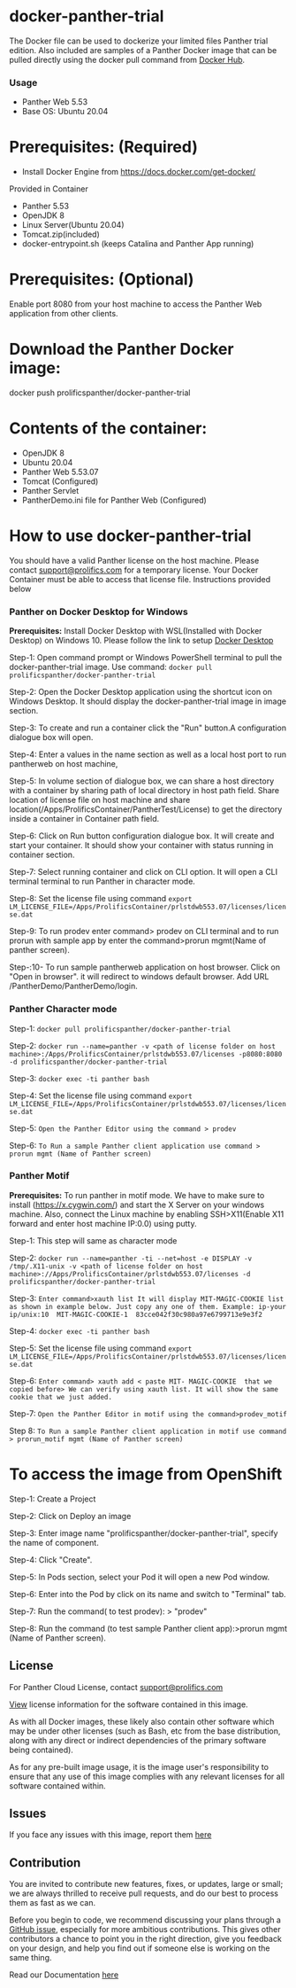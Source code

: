 # docker-panther-trial
The Docker file can be used to dockerize  your limited files Panther trial edition. Also included are samples of a Panther Docker image  that can  be pulled directly using the docker pull command from [Docker Hub](https://hub.docker.com/repository/docker/prolificspanther/docker-panther-trial).

### Usage
* Panther Web 5.53
* Base OS: Ubuntu 20.04

# Prerequisites: (Required)
  * Install Docker Engine from  https://docs.docker.com/get-docker/ 
  
  Provided in Container
  * Panther 5.53
  * OpenJDK 8
  * Linux Server(Ubuntu 20.04)
  * Tomcat.zip(included)
  * docker-entrypoint.sh (keeps Catalina and Panther App running)
  
 # Prerequisites: (Optional)
   Enable port 8080 from your host machine to access the Panther Web application from other clients.
    
 # Download the Panther Docker image:
    
   docker push prolificspanther/docker-panther-trial
  
 # Contents of the container:
 * OpenJDK 8
 * Ubuntu 20.04
 * Panther Web 5.53.07 
 * Tomcat (Configured)
 * Panther Servlet
 * PantherDemo.ini file for Panther Web (Configured)
 
 # How to use docker-panther-trial

You should have a valid Panther license on the host machine. Please contact support@prolifics.com for a temporary license. Your Docker Container must be able to access that license file. Instructions provided below

### Panther on Docker Desktop for Windows

**Prerequisites:** Install Docker Desktop with WSL(Installed with Docker Desktop) on Windows 10. Please follow the link to setup [Docker Desktop](https://docs.docker.com/desktop/windows/install/)

Step-1: Open command prompt or Windows PowerShell terminal to pull the docker-panther-trial image. Use command:
 `docker pull prolificspanther/docker-panther-trial`

Step-2: Open the Docker Desktop application using the shortcut icon on Windows Desktop. It should display the docker-panther-trial image in image section.

Step-3: To create and run a container click the "Run" button.A configuration dialogue box will open.

Step-4:  Enter a values in the name section as well as a local host port to run pantherweb on host machine, 

Step-5: In volume section of dialogue box, we can share a host directory with a container by sharing path of local directory in host path field. Share location of license file on host machine and share location(/Apps/ProlificsContainer/PantherTest/License) to get the directory inside a container in Container path field.

Step-6: Click  on Run button configuration dialogue box. It will create and start your container. It should show your container with status running in container section.

Step-7: Select running  container and click on CLI option. It will open a CLI terminal terminal to run Panther in character mode.

Step-8: Set the license file using command `export LM_LICENSE_FILE=/Apps/ProlificsContainer/prlstdwb553.07/licenses/license.dat`

Step-9: To run prodev enter command> prodev on CLI terminal and to run prorun with sample app by enter the command>prorun mgmt(Name of panther screen).

Step-:10- To run sample pantherweb application on host browser. Click on "Open in browser". it will redirect to windows default browser. Add URL /PantherDemo/PantherDemo/login.

### Panther Character mode

Step-1: `docker pull prolificspanther/docker-panther-trial`

Step-2: `docker run --name=panther -v <path of license folder on host  machine>:/Apps/ProlificsContainer/prlstdwb553.07/licenses -p8080:8080 -d prolificspanther/docker-panther-trial`

Step-3: `docker exec -ti panther bash`

Step-4: Set the license file using command `export LM_LICENSE_FILE=/Apps/ProlificsContainer/prlstdwb553.07/licenses/license.dat`

Step-5: `Open the Panther Editor using the command > prodev`

Step-6: `To Run a sample Panther client application use command > prorun mgmt (Name of Panther screen) `           

### Panther Motif

**Prerequisites:** To run panther in motif mode. We have to make sure to install (https://x.cygwin.com/) and start the X Server on your windows machine. Also, connect the Linux machine by enabling SSH>X11(Enable X11 forward and enter host machine IP:0.0) using putty. 

Step-1: This step will same as  character mode
 
Step-2: `docker run --name=panther -ti --net=host -e DISPLAY -v /tmp/.X11-unix -v <path of license folder on host  machine>://Apps/ProlificsContainer/prlstdwb553.07/licenses -d prolificspanther/docker-panther-trial`

Step-3: `Enter command>xauth list
            It will display MIT-MAGIC-COOKIE list as shown in example below. Just copy any one of them.
            Example: ip-your ip/unix:10  MIT-MAGIC-COOKIE-1  83cce042f30c980a97e6799713e9e3f2`

Step-4: `docker exec -ti panther bash`

Step-5: Set the license file using command `export LM_LICENSE_FILE=/Apps/ProlificsContainer/prlstdwb553.07/licenses/license.dat`

Step-6: `Enter command> xauth add < paste MIT- MAGIC-COOKIE  that we copied before> We can verify using xauth list. It will show the same cookie that we just added.`

Step-7: `Open the Panther Editor in motif using the command>prodev_motif` 

Step 8: `To Run a sample Panther client application in motif use command > prorun_motif mgmt (Name of Panther screen)`  


# To access the image from OpenShift

Step-1: Create a Project

Step-2: Click on Deploy an image

Step-3: Enter image name "prolificspanther/docker-panther-trial", specify the name of component.

Step-4: Click "Create".

Step-5: In Pods section, select your Pod it will open a new Pod window.

Step-6: Enter into the Pod by click on its name and switch to "Terminal" tab.

Step-7: Run the command( to test prodev): > "prodev"

Step-8: Run the command (to test sample Panther client app):>prorun mgmt (Name of Panther screen).    

## License

For Panther Cloud License, contact support@prolifics.com

[View](https://github.com/ProlificsPanther/DockerPanther/blob/master/SoftwareLicenseAgreement.pdf) license information for the software contained in this image.

As with all Docker images, these likely also contain other software which may be under other licenses (such as Bash, etc from the base distribution, along with any direct or indirect dependencies of the primary software being contained).

As for any pre-built image usage, it is the image user's responsibility to ensure that any use of this image complies with any relevant licenses for all software contained within.

## Issues
If you face any issues with this image, report them [here](https://github.com/ProlificsPanther/Docker-Panther/issues)

## Contribution
You are invited to contribute new features, fixes, or updates, large or small; we are always thrilled to receive pull requests, and do our best to process them as fast as we can.

Before you begin to code, we recommend discussing your plans through a [GitHub issue](https://github.com/ProlificsPanther/Docker-Panther/issues), especially for more ambitious contributions. This gives other contributors a chance to point you in the right direction, give you feedback on your design, and help you find out if someone else is working on the same thing.

Read our Documentation [here](https://docs.prolifics.com)
